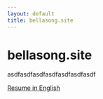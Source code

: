 ```yaml
---
layout: default
title: bellasong.site
---
```

# bellasong.site

asdfasdfasdfasdfasdfasdfasdf

[Resume in English](en)
